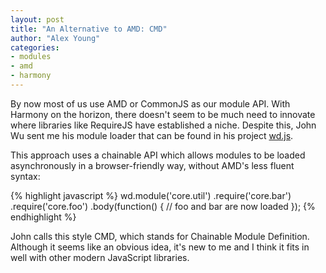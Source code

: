 ```yaml
---
layout: post
title: "An Alternative to AMD: CMD"
author: "Alex Young"
categories:
- modules
- amd
- harmony
---
```


By now most of us use AMD or CommonJS as our module API.  With Harmony on the horizon, there doesn't seem to be much need to innovate where libraries like RequireJS have established a niche.  Despite this, John Wu sent me his module loader that can be found in his project [wd.js](https://github.com/tjwudi/wd.js/wiki/module-loader).

This approach uses a chainable API which allows modules to be loaded asynchronously in a browser-friendly way, without AMD's less fluent syntax:

{% highlight javascript %}
wd.module('core.util')
  .require('core.bar')
  .require('core.foo')
  .body(function() {
    // foo and bar are now loaded
  });
{% endhighlight %}

John calls this style CMD, which stands for Chainable Module Definition.  Although it seems like an obvious idea, it's new to me and I think it fits in well with other modern JavaScript libraries.

